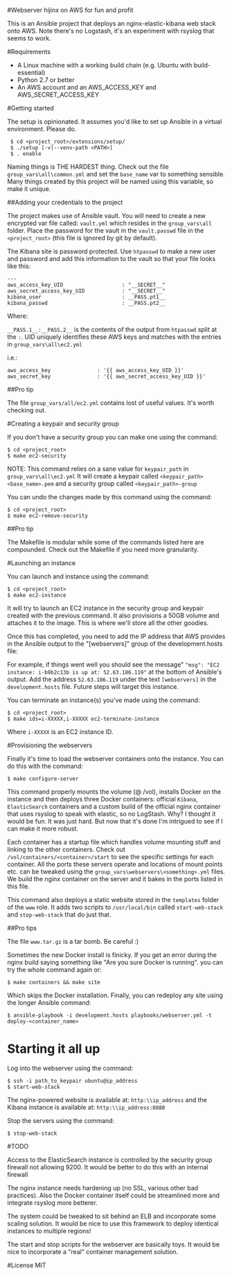 #Webserver hijinx on AWS for fun and profit

This is an Ansible project that deploys an nginx-elastic-kibana web stack onto AWS. Note there's no Logstash, it's an experiment with rsyslog that seems to work.

#Requirements

  - A Linux machine with a working build chain (e.g. Ubuntu with build-essential)
  - Python 2.7 or better
  - An AWS account and an AWS_ACCESS_KEY and AWS_SECRET_ACCESS_KEY

#Getting started

The setup is opinionated. It assumes you'd like to set up Ansible in a virtual environment. Please do.

```
 $ cd <project_root>/extensions/setup/
 $ ./setup [-v|--venv-path <PATH>]
 $ . enable
```

Naming things is THE HARDEST thing. Check out the file `group_vars\all\common.yml` and set the `base_name` var to something sensible. Many things created by this project will be named using this variable, so make it unique.

##Adding your credentials to the project

The project makes use of Ansible vault. You will need to create a new encrypted var file called: `vault.yml` which resides in the `group_vars\all` folder. Place the password for the vault in the `vault.passwd` file in the `<project_root>` (this file is ignored by git by default).

The Kibana site is password protected. Use `htpasswd` to make a new user and password and add this information to the vault so that your file looks like this:

```
---
aws_access_key_UID                   : "__SECRET__"
aws_secret_access_key_UID            : "__SECRET__"
kibana_user                          : __PASS.pt1__
kibana_passwd                        : __PASS.pt2__
```

Where: 

`__PASS.1__:__PASS.2__` is the contents of the output from `htpasswd` split at the `:`.
UID uniquely identifies these AWS keys and matches with the entries in `group_vars\all\ec2.yml`

i.e.:

```
aws_access_key               : '{{ aws_access_key_UID }}'
aws_secret_key               : '{{ aws_secret_access_key_UID }}'
```

##Pro tip

The file `group_vars/all/ec2.yml` contains lost of useful values. It's worth checking out.

#Creating a keypair and security group

If you don't have a security group you can make one using the command:
```
$ cd <project_root>
$ make ec2-security
```

NOTE: This command relies on a sane value for `keypair_path` in `group_vars\all\ec2.yml`
It will create a keypair called `<keypair_path><base_name>.pem` and a security group called `<keypair_path>-group`

You can undo the changes made by this command using the command:

```
$ cd <project_root>
$ make ec2-remove-security
```

##Pro tip

The Makefile is modular while some of the commands listed here are compounded. Check out the Makefile if you need more granularity.

#Launching an instance

You can launch and instance using the command:

```
$ cd <project_root>
$ make ec2-instance
```

It will try to launch an EC2 instance in the security group and keypair created with the previous command.
It also provisions a 50GB volume and attaches it to the image. This is where we'll store all the other goodies.

Once this has completed, you need to add the IP address that AWS provides in the Ansible output to the "[webservers]" group of the development.hosts file:

For example, if things went well you should see the message" `"msg": "EC2 instance: i-b9b2c13b is up at: 52.63.186.119"` at the bottom of Ansible's output. Add the address `52.63.186.119` under the text `[webservers]` in the `development.hosts` file. Future steps will target this instance.

You can terminate an instance(s) you've made using the command:

```
$ cd <project_root>
$ make ids=i-XXXXX,i-XXXXX ec2-terminate-instance
```

Where `i-XXXXX` is an EC2 instance ID.

#Provisioning the webservers

Finally it's time to load the webserver containers onto the instance. You can do this with the command:

```
$ make configure-server
```

This command properly mounts the volume (@ /vol), installs Docker on the instance and then deploys three Docker containers: official `Kibana`, `ElasticSearch` containers and a custom build of the official nginx container that uses rsyslog to speak with elastic, so no LogStash. Why? I thought it would be fun. It was just hard. But now that it's done I'm intrigued to see if I can make it more robust.

Each container has a startup file which handles volume mounting stuff and linking to the other containers. Check out `/vol/containers/<container>/start` to see the specific settings for each container. All the ports these servers operate and locations of mount points etc. can be tweaked using the `group_vars\webservers\<something>.yml` files. We build the nginx container on the server and it bakes in the ports listed in this file.

This command also deploys a static website stored in the `templates` folder of the `www` role. It adds two scripts to `/usr/local/bin` called `start-web-stack` and `stop-web-stack` that do just that.

##Pro tips

The file `www.tar.gz` is a tar bomb. Be careful :)

Sometimes the new Docker install is finicky. If you get an error during the nginx build saying something like "Are you sure Docker is running". you can try the whole command again or:

```
$ make containers && make site
```

Which skips the Docker installation. Finally, you can redeploy any site using the longer Ansible command:

```
$ ansible-playbook -i development.hosts playbooks/webserver.yml -t deploy-<container_name>
```

# Starting it all up

Log into the webserver using the command:

```
$ ssh -i path_to_keypair ubuntu@ip_address
$ start-web-stack
```

The nginx-powered website is available at: `http:\\ip_address` and the Kibana instance is available at: `http:\\ip_address:8080`

Stop the servers using the command:

```
$ stop-web-stack
```

#TODO

Access to the ElasticSearch instance is controlled by the security group firewall not allowing 9200. It would be better to do this with an internal firewall

The nginx instance needs hardening up (no SSL, various other bad practices). Also the Docker container itself could be streamlined more and integrate rsyslog more betterer.

The system could be tweaked to sit behind an ELB and incorporate some scaling solution. It would be nice to use this framework to deploy identical instances to multiple regions!

The start and stop scripts for the webserver are basically toys. It would be nice to incorporate a "real" container management solution.

#License
MIT
